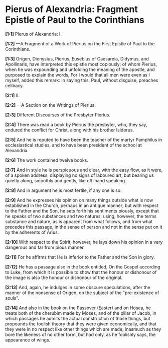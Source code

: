 # Pierus of Alexandria: Fragment Epistle of Paul to the Corinthians

**[1:1]** Pierus of Alexandria: I.

**[1:2]** —A Fragment of a Work of Pierius on the First Epistle of Paul to the Corinthians.

**[1:3]**   Origen, Dionysius, Pierius, Eusebius of Caesareia, Didymus, and Apollinaris, have interpreted this epistle most copiously; of whom Pierius, when he was expounding and unfolding the meaning of the apostle, and purposed to explain the words, For I would that all men were even as I myself, added this remark: In saying this, Paul, without disguise, preaches celibacy.

**[2:1]** II.

**[2:2]** —A Section on the Writings of Pierius.

**[2:3]**   Different Discourses of the Presbyter Pierius.

**[2:4]** There was read a book by Pierius the presbyter, who, they say, endured the conflict for Christ, along with his brother Isidorus.

**[2:5]** And he is reputed to have been the teacher of the martyr Pamphilus in ecclesiastical studies, and to have been president of the school at Alexandria.

**[2:6]** The work contained twelve books.

**[2:7]** And in style he is perspicuous and clear, with the easy flow, as it were, of a spoken address, displaying no signs of laboured art, but bearing us quietly along, smoothly and gently, like off-hand speaking.

**[2:8]** And in argument he is most fertile, if any one is so.

**[2:9]** And he expresses his opinion on many things outside what is now established in the Church, perhaps in an antique manner; but with respect to the Father and the Son, he sets forth his sentiments piously, except that he speaks of two substances and two natures; using, however, the terms substance and nature, as is apparent from what follows, and from what precedes this passage, in the sense of person and not in the sense put on it by the adherents of Arius.

**[2:10]** With respect to the Spirit, however, he lays down his opinion in a very dangerous and far from pious manner.

**[2:11]** For he affirms that He is inferior to the Father and the Son in glory.

**[2:12]** He has a passage also in the book entitled, On the Gospel according to Luke, from which it is possible to show that the honour or dishonour of the image is also the honour or dishonour of the original.

**[2:13]** And, again, he indulges in some obscure speculations, after the manner of the nonsense of Origen, on the subject of the "pre-existence of souls".

**[2:14]** And also in the book on the Passover (Easter) and on Hosea, he treats both of the cherubim made by Moses, and of the pillar of Jacob, in which passages he admits the actual construction of those things, but propounds the foolish theory that they were given economically, and that they were in no respect like other things which are made; inasmuch as they bore the likeness of no other form, but had only, as he foolishly says, the appearance of wings.

